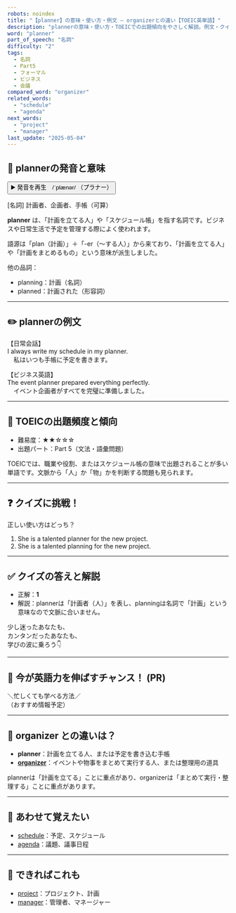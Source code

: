 ```yaml
---
robots: noindex
title: "【planner】の意味・使い方・例文 ― organizerとの違い【TOEIC英単語】"
description: "plannerの意味・使い方・TOEICでの出題傾向をやさしく解説。例文・クイズ付きでorganizerとの違いもわかりやすく学べます。"
word: "planner"
part_of_speech: "名詞"
difficulty: "2"
tags:
  - 名詞
  - Part5
  - フォーマル
  - ビジネス
  - 会議
compared_word: "organizer"
related_words:
  - "schedule"
  - "agenda"
next_words:
  - "project"
  - "manager"
last_update: "2025-05-04"
---
```


## 🔰 plannerの発音と意味

<button class="play-audio" onclick="playTTS('planner')">
  <span class="play-audio-main">
    ▶️ 発音を再生　/ˈplænər/
  </span>
  <span class="play-audio-sub">
    （プラナー）
  </span>
</button>

[名詞] 計画者、企画者、手帳（可算）

**planner** は、「計画を立てる人」や「スケジュール帳」を指す名詞です。ビジネスや日常生活で予定を管理する際によく使われます。

語源は「plan（計画）」＋「-er（～する人）」から来ており、「計画を立てる人」や「計画をまとめるもの」という意味が派生しました。

他の品詞：  
- planning：計画（名詞）
- planned：計画された（形容詞）

---

## ✏️ plannerの例文

【日常会話】  
I always write my schedule in my planner.  
　私はいつも手帳に予定を書きます。

【ビジネス英語】  
The event planner prepared everything perfectly.  
　イベント企画者がすべてを完璧に準備しました。

---

## 🎯 TOEICの出題頻度と傾向

- 難易度：★★☆☆☆
- 出題パート：Part 5（文法・語彙問題）

TOEICでは、職業や役割、またはスケジュール帳の意味で出題されることが多い単語です。文脈から「人」か「物」かを判断する問題も見られます。

---

## ❓ クイズに挑戦！

正しい使い方はどっち？

1. She is a talented planner for the new project.  
2. She is a talented planning for the new project.

---

## ✅ クイズの答えと解説

- 正解：**1**
- 解説：plannerは「計画者（人）」を表し、planningは名詞で「計画」という意味なので文脈に合いません。

少し迷ったあなたも、  
カンタンだったあなたも、  
学びの波に乗ろう👇️

---

## 🚀 今が英語力を伸ばすチャンス！ (PR)

<div class="info-center">
＼忙しくても学べる方法／<br>  
（おすすめ情報予定）
</div>

---

## 🤔  organizer との違いは？

- **planner**：計画を立てる人、または予定を書き込む手帳
- **[organizer](/word/organizer/)**：イベントや物事をまとめて実行する人、または整理用の道具

plannerは「計画を立てる」ことに重点があり、organizerは「まとめて実行・整理する」ことに重点があります。

---

## 🧩 あわせて覚えたい

- [schedule](/word/schedule/)：予定、スケジュール
- [agenda](/word/agenda/)：議題、議事日程

---

## 📖 できればこれも

- [project](/word/project/)：プロジェクト、計画
- [manager](/word/manager/)：管理者、マネージャー

<!-- cvid: aid01_bid30 -->
